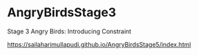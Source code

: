 # AngryBirdsStage3
Stage 3 Angry Birds: Introducing Constraint

https://sailaharimullapudi.github.io/AngryBirdsStage5/index.html
